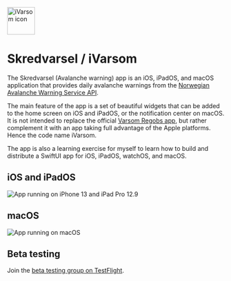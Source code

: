 <img src="images/iVarsomIcon.png" alt="iVarsom icon" width="64" />

# Skredvarsel / iVarsom

The Skredvarsel (Avalanche warning) app is an iOS, iPadOS, and macOS application that provides daily avalanche warnings from the [Norwegian Avalanche Warning Service API](http://api.nve.no/doc/snoeskredvarsel/).

The main feature of the app is a set of beautiful widgets that can be added to the home screen on iOS and iPadOS, or the notification center on macOS. It is not intended to replace the official [Varsom Regobs app](https://apps.apple.com/us/app/varsom-regobs/id1450501601), but rather complement it with an app taking full advantage of the Apple platforms. Hence the code name iVarsom.

The app is also a learning exercise for myself to learn how to build and distribute a SwiftUI app for iOS, iPadOS, watchOS, and macOS.

## iOS and iPadOS

<img src="images/iPhoneiPadDeviceScreenshot.webp" alt="App running on iPhone 13 and iPad Pro 12.9" />

## macOS

<img src="images/macBookScreenshot.webp" alt="App running on macOS" />

## Beta testing

Join the [beta testing group on TestFlight](https://testflight.apple.com/join/8IeX64AS).
